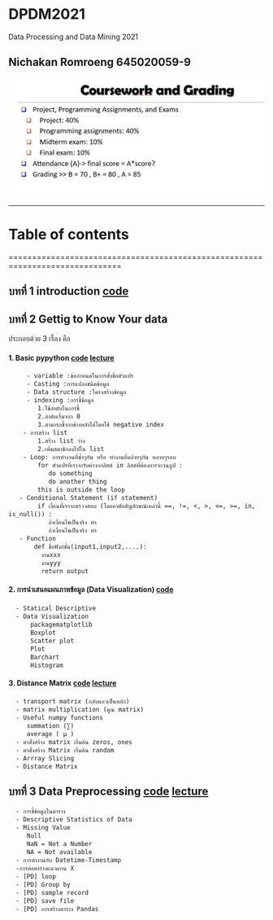 # DPDM2021
Data Processing and Data Mining 2021
## Nichakan Romroeng 645020059-9


![grading image](DPDM21.JPG)


------------------------------------------------------------------------------
# Table of contents
==============================================================================
## บทที่ 1 introduction [code](https://github.com/nicha0524/DPDM2021/blob/main/intro.ipynb)
 
## บทที่ 2 Gettig to Know Your data
   ประกอบด้วย 3 เรื่อง คือ
  
   #### 1. Basic pypython [code](https://colab.research.google.com/github/nicha0524/DPDM2021/blob/main/Data101_(chapter2).ipynb#scrollTo=JwfbsPsB0U12) [lecture](https://github.com/nicha0524/DPDM2021/blob/main/%E0%B8%AA%E0%B8%A3%E0%B8%B8%E0%B8%9B%E0%B8%9A%E0%B8%97%E0%B8%97%E0%B8%B5%E0%B9%881.pdf)
         - variable :ข้อกำหนดในการตั้งชื่อตัวแปร
         - Casting :การแปลงชนิดข้อมูล
         - Data structure :โครงสร้างข้อมูล
         - indexing :การชี้ข้อมูล
            1.ใช้ลำดับในการชี้
            2.ลำดับเริ่มจาก 0
            3.สามารถชี้จากข้างหลังได้โดยใช้ negative index
        - การสร้าง list
            1.สร้าง list ว่าง
            2.เพิ่มสมาชิกลงไปใน list
        - Loop: การทำงานที่ซ้ำๆกัน หรือ ทำงานที่คล้ายๆกัน หลายๆรอบ
            for ตัวแปรที่เราจะรับค่าจากลิสต์ in ลิสต์ที่ต้องการจะวนลูป :
               do something
               do another thing
            this is outside the loop
       - Conditional Statement (if statement)
            if เงื่อนที่เราจะตรวจสอบ (โดยอาศัยสัญลักษณ์เหล่านี้ ==, !=, <, >, <=, >=, in, is_null()) :
               ถ้าเงื่อนไขเป็นจริง ทำ 
               ถ้าเงื่อนไขเป็นจริง ทำ
       - Function
           def ชื่อฟังก์ชั่น(input1,input2,....):
             งานxxx
             งานyyy
             return output
 #### 2. การนำเสนอแผนภาพข้อมูล (Data Visualization) [code](https://colab.research.google.com/github/nicha0524/DPDM2021/blob/main/Data102_(Chapter2).ipynb#scrollTo=pLC82lzuy38v)
      - Statical Descriptive
      - Data Visualization
          packagematplotlib
          Boxplot
          Scatter plot
          Plot
          Barchart
          Histogram
  #### 3. Distance Matrix [code](https://colab.research.google.com/github/nicha0524/DPDM2021/blob/main/Data103_(chapter2_distance).ipynb) [lecture](https://github.com/nicha0524/DPDM2021/blob/main/Measuring-Data-Similarity-and-Dissimilarity.pdf)
      - transport matrix (กลับแถวเป็นหลัก)
      - matrix multiplication (คูณ matrix)
      - Useful numpy functions
         summation (∑)
         average ( μ )
      - คำสั่งสร้าง matrix เริ่มต้น zeros, ones
      - คำสั่งสร้าง Matrix เริ่มต้น random
      - Arrray Slicing
      - Distance Matrix
      
   
## บทที่ 3 Data Preprocessing [code](https://github.com/nicha0524/DPDM2021/blob/main/Data_Preprocessing_(Chapter_3).ipynb)  [lecture](https://github.com/nicha0524/DPDM2021/blob/main/Chapter103_Data%20Preprocessing.pdf)
      - การชี้ข้อมูลในตาราง
      - Descriptive Statistics of Data
      - Missing Value
         Null
         NaN = Not a Number
         NA = Not available
      - การทำงานกับ Datetime-Timestamp
      -การต่อตารางแนวแกน X 
      - [PD] loop
      - [PD] Group by
      - [PD] sample record
      - [PD] save file
      - [PD] การสร้างตาราง Pandas
      
      
      
      
      
      
      
      
      
      
      
      
           
